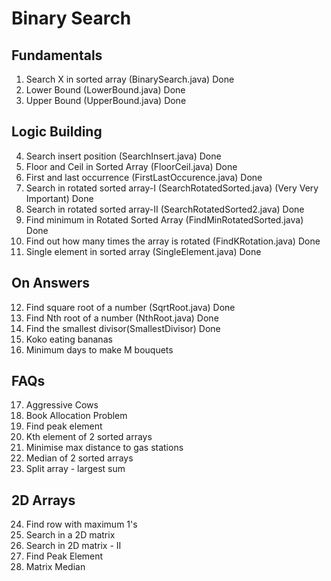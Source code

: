 # Binary Search

## Fundamentals

1. Search X in sorted array (BinarySearch.java) Done
2. Lower Bound (LowerBound.java) Done
3. Upper Bound (UpperBound.java) Done

## Logic Building

4. Search insert position (SearchInsert.java) Done
5. Floor and Ceil in Sorted Array (FloorCeil.java) Done
6. First and last occurrence (FirstLastOccurence.java) Done
7. Search in rotated sorted array-I (SearchRotatedSorted.java) (Very Very Important) Done
8. Search in rotated sorted array-II (SearchRotatedSorted2.java) Done
9. Find minimum in Rotated Sorted Array (FindMinRotatedSorted.java) Done
10. Find out how many times the array is rotated (FindKRotation.java) Done
11. Single element in sorted array (SingleElement.java) Done

## On Answers

12. Find square root of a number (SqrtRoot.java) Done
13. Find Nth root of a number (NthRoot.java) Done
14. Find the smallest divisor(SmallestDivisor) Done
15. Koko eating bananas
16. Minimum days to make M bouquets

## FAQs

17. Aggressive Cows
18. Book Allocation Problem
19. Find peak element
20. Kth element of 2 sorted arrays
21. Minimise max distance to gas stations
22. Median of 2 sorted arrays
23. Split array - largest sum

## 2D Arrays

24. Find row with maximum 1's
25. Search in a 2D matrix
26. Search in 2D matrix - II
27. Find Peak Element
28. Matrix Median